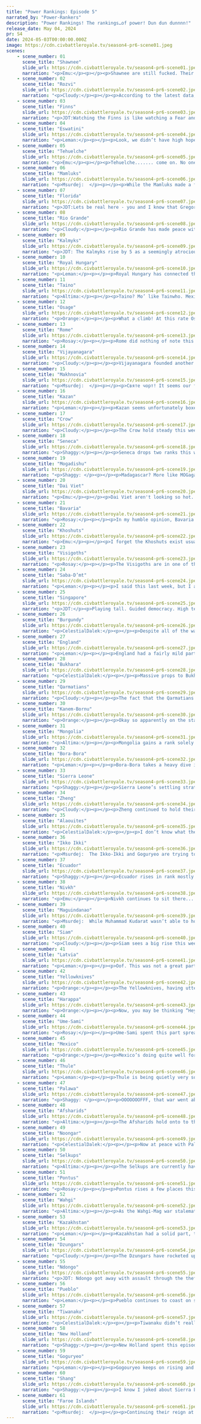 ```yaml
---
title: "Power Rankings: Episode 5"
narrated_by: "Power-Rankers"
description: "Power Rankings! The rankings…of power! Dun dun dunnnn!"
release_date: May 04, 2024
pr: S4
date: 2024-05-03T00:00:00.000Z
image: https://cdn.civbattleroyale.tv/season4-pr6-scene01.jpeg
scenes:
    - scene_number: 01
      scene_title: "Shawnee"
      slide_url: https://cdn.civbattleroyale.tv/season4-pr6-scene01.jpeg
      narration: "<p>Emu:</p><p></p><p>Shawnee are still fucked. Their 61st ranking is nearly unanimous, and we all agree they're dead the first time a serious war comes around.  Their situation is not changing, has not changed, and will never change until the moment they're plowed under. If they're not the first to die it'll be a stroke of luck.</p>"
    - scene_number: 02
      scene_title: "Rozvi"
      slide_url: https://cdn.civbattleroyale.tv/season4-pr6-scene02.jpeg
      narration: "<p>Cloudy:</p><p></p><p>According to the latest data, Rozvi still sucks. </p>"
    - scene_number: 03
      scene_title: "Finns"
      slide_url: https://cdn.civbattleroyale.tv/season4-pr6-scene03.jpeg
      narration: "<p>JDT:Watching the Finns is like watching a Fear and Hunger playthrough where someone just runs over a nail in the second room multiple times and slowly dies of tetanus after having to amputate both legs. </p>"
    - scene_number: 04
      scene_title: "Eswatini"
      slide_url: https://cdn.civbattleroyale.tv/season4-pr6-scene04.jpeg
      narration: "<p>Leman:</p><p></p><p>Look, we didn’t have high hopes for Eswatini, but our hopes were higher than this.</p>"
    - scene_number: 05
      scene_title: "Tehuelche"
      slide_url: https://cdn.civbattleroyale.tv/season4-pr6-scene05.jpeg
      narration: "<p>Emu:</p><p></p><p>Tehuelche....... come on. No one expected much from you in the first place, but that just makes this all the more embarrassing. What are you doing. Where is your production going. Why are your stats like that. Please do ANYTHING. The bar was and is so low. Eh, you're fucked anyway. Someone has to be forgettable.</p>"
    - scene_number: 06
      scene_title: "Mamluks"
      slide_url: https://cdn.civbattleroyale.tv/season4-pr6-scene06.jpeg
      narration: "<p>Msurdej:  </p><p></p><p>While the Mamluks made a fourth city, it wasn’t the “WOW” factor the PRs were hoping for as their third city had been. Mansoura is a paltry city smack dab in the Sahara, and won’t be much use to them for ages. Worse still, they are now at war with Pontus, which could cause them to lose a city or two.</p>"
    - scene_number: 07
      scene_title: "Florida"
      slide_url: https://cdn.civbattleroyale.tv/season4-pr6-scene07.jpeg
      narration: "<p>JDT:Lets be real here - you and I know that Gregor Mcgregor ain’t in the game no more. He’s not even in Miami Beach or somewhere good like that, he took your money and ran to Galveston, where he’ll probably be more boxed in than he already is. </p>"
    - scene_number: 08
      scene_title: "Rio Grande"
      slide_url: https://cdn.civbattleroyale.tv/season4-pr6-scene08.jpeg
      narration: "<p>Cloudy:</p><p></p><p>Rio Grande has made peace with Bora-Bora without losing any cities. Big win!</p>"
    - scene_number: 09
      scene_title: "Kalmyks"
      slide_url: https://cdn.civbattleroyale.tv/season4-pr6-scene09.jpeg
      narration: "<p>JDT: The Kalmyks rise by 5 as a seemingly atrocious war against Pontus ends in white peace and a settler of theirs waffles about with a bit of leeway to settle. They’ve decided to try to take their hubris against Makhnovia, a war that will probably end in a stalemate given that they are roughly equal to Makhnovia on units, but the future isn’t looking quite as bleak for them as we thought it was. Don’t get it twisted though, it's still bleak. Just not a solar eclipse. </p>"
    - scene_number: 10
      scene_title: "Royal Hungary"
      slide_url: https://cdn.civbattleroyale.tv/season4-pr6-scene10.jpeg
      narration: "<p>Leman:</p><p></p><p>Royal Hungary has connected their cities and stopped starving their citizens. They still suck.</p>"
    - scene_number: 11
      scene_title: "Taino"
      slide_url: https://cdn.civbattleroyale.tv/season4-pr6-scene11.jpeg
      narration: "<p>Altima:</p><p></p><p>Taino? Mo’ like Tainwho. Mexico has at least provided them an interesting opportunity—the Taino have a navy, and the Mexicans don’t, so the recent Mexican settles are open goals so long as the Taino at least take a shot. Which, judging by the past, they won’t, but hey.</p>"
    - scene_number: 12
      scene_title: "Osage"
      slide_url: https://cdn.civbattleroyale.tv/season4-pr6-scene12.jpeg
      narration: "<p>Orange:</p><p></p><p>What a climb! At this rate Osage will be in first in uhhhhhhhh 13 parts. Keep it up!</p><p></p><p>Pueblo making peace is a saving grace for Osage, maybe now they will have a chance to get their bearings, maybe settle a bit, who knows. They’re safe for now, and that’s all that matters, well that and that they’re still stronger than Shawnee.</p>"
    - scene_number: 13
      scene_title: "Rome"
      slide_url: https://cdn.civbattleroyale.tv/season4-pr6-scene13.jpeg
      narration: "<p>Rosay:</p><p></p><p>Rome did nothing of note this part, except likely failing to settle a single city in North Africa. When it becomes official and all of the Mediterranean coast is occupied however, buckle up because it's only downhill from here.</p>"
    - scene_number: 14
      scene_title: "Vijayanagara"
      slide_url: https://cdn.civbattleroyale.tv/season4-pr6-scene14.jpeg
      narration: "<p>Cloudy:</p><p></p><p>Vijayanagara founded another city off screen this week, bringing them to four, which is still extremely shitty compared to damn near everyone else. They’re also trying to force their army around Harappa somehow to do god knows what. They’re just lucky Siam didn’t use those two settlers that were hanging around by Sri Lanka earlier, or else we’d have ranked them even lower.</p>"
    - scene_number: 15
      scene_title: "Makhnovia"
      slide_url: https://cdn.civbattleroyale.tv/season4-pr6-scene15.jpeg
      narration: "<p>Msurdej:  </p><p></p><p>Святе чорт! It seems our favorite anarchist isn’t going down as easily as we thought. Ekaterinoslav and Rezekne are solidly in control of Makhnovia, giving Nestor a solid core again. But he’s not out of the woods yet. The Kalmyks have moved against him, putting him in a two front war. Once he does that though, he’ll be in a far better position to bring anarchy to the cylinder. </p>"
    - scene_number: 16
      scene_title: "Kazan"
      slide_url: https://cdn.civbattleroyale.tv/season4-pr6-scene16.jpeg
      narration: "<p>Leman:</p><p></p><p>Kazan seems unfortunately boxed in now. Latvia, despite losing cities to Makhnovia, has settled a lot of the territory that I had hoped Kazan would be able to snap up. Given that, I think it’s gonna be hard for Kazan to really settle more than a couple more cities, and when you’re neighbors with Kazakhstan and Latvia, that sounds like a big problem to me.</p>"
    - scene_number: 17
      scene_title: "Crow"
      slide_url: https://cdn.civbattleroyale.tv/season4-pr6-scene17.jpeg
      narration: "<p>Cloudy:</p><p></p><p>The Crow hold steady this week as they peace out with the Yellowknives and send some settlers east. Their status is kind of in limbo right now, because they haven’t actually settled, and they still only have a pathetic four cities, but if they do start settling eastern Canada they might be in a much better position. No new Faroe cities have popped up, and Seneca is still shit, so their only competition seems to be, oddly enough, Thule. Anyway, there are a lot of random elements factoring into Crow’s future right now, so we’re going to wait and see before we move them.</p>"
    - scene_number: 18
      scene_title: "Seneca"
      slide_url: https://cdn.civbattleroyale.tv/season4-pr6-scene18.jpeg
      narration: "<p>Shaggy:</p><p></p><p>Seneca drops two ranks this week as their war with Osage “rages” on. It’s mostly just skirmishes in the Tennessee/Kentucky area at this point. Shawnee is doing a great job of being an early game rump state sitting in the middle of the action and kind of hindering it. Good job, Shawnee, Cornplanter owes you all a drink.</p>"
    - scene_number: 19
      scene_title: "Mogadishu"
      slide_url: https://cdn.civbattleroyale.tv/season4-pr6-scene19.jpeg
      narration: "<p>Shaggy: </p><p></p><p>Madagascar? More like MOGagascar (I'll see myself out). Yes, they have finally settled everyone's favorite south African island landmass and will use it as a springboard to dominate the Indian Ocean... or at least I can hope that's what they want to do. They've proven to be quite useless in wars on land with their neighbors so far, maybe some seafaring violence towards someone further away could be the kick in the pants that they need.</p>"
    - scene_number: 20
      scene_title: "Dai Viet"
      slide_url: https://cdn.civbattleroyale.tv/season4-pr6-scene20.jpeg
      narration: "<p>Emu:</p><p></p><p>Dai Viet aren't looking so hot. They're not doing *badly* per se, but we find ourselves at the stage of the game where civs like this are getting crowded out by competitors that are just..... better. Siam, Maguindano, Zheng...... They're just straight up outmatched on every side. That's not saying a turnaround is impossible, or even unlikely, but a turnaround of some sort is definitely needed if they want to be anything at all, let alone a Trung repeat.</p>"
    - scene_number: 21
      scene_title: "Bavaria"
      slide_url: https://cdn.civbattleroyale.tv/season4-pr6-scene21.jpeg
      narration: "<p>Rosay:</p><p></p><p>In my humble opinion, Bavaria is kind of slept on. Now are they good? Don't make me laugh. But they do have actual options at least compared to the rest of their little league of a region. With Royal Hungary having to divert troops to Latvia, Bavaria has an opening to take some of those border cities off of them. Their situation to the west isn't all that bad either, with Burgundy having to hold back England making a second possible expansion opportunity. With that said Bavaria has 3 ways to improve their current position: going east, going west, and using the opportunity to gain a small science lead. If I had to choose, I'd personally go with option 2, but there's nothing wrong with 3 if Bavaria thinks it doesn't have the opening.</p>"
    - scene_number: 22
      scene_title: "Khoshuts"
      slide_url: https://cdn.civbattleroyale.tv/season4-pr6-scene22.jpeg
      narration: "<p>Emu:</p><p></p><p>I forget the Khoshuts exist usually. They're a lot worse and less interesting than anyone else in the area. I don't even really have a whole lot to say about them. They were barely even *in* this episode. Anyway, they're fucked. Or maybe not, I didn't pay enough attention to them to say for sure.</p>"
    - scene_number: 23
      scene_title: "Visigoths"
      slide_url: https://cdn.civbattleroyale.tv/season4-pr6-scene23.jpeg
      narration: "<p>Rosay:</p><p></p><p>The Visigoths are in one of the most unfortunate positions right now, as despite their decent enough stats they have literally nowhere to grow. Like I guess Burgundy is an option just due to Western Europe being relatively weak but even then it's an uphill battle and, oh what's that? They lost a city to Burgundy despite being in a better position? Huh, well damn welcome to mediocrity I guess, Visi.</p>"
    - scene_number: 24
      scene_title: "Saba-D’mt"
      slide_url: https://cdn.civbattleroyale.tv/season4-pr6-scene24.jpeg
      narration: "<p>Leman:</p><p></p><p>I said this last week, but I am so impressed by Saba’s recovery after what was one of the worst opening episodes. Their stats, especially science, leave a lot to be desired but there’s more than enough potential here for Saba to grow into a decent regional power and rival Ndongo and its other neighbors.</p>"
    - scene_number: 25
      scene_title: "Singapore"
      slide_url: https://cdn.civbattleroyale.tv/season4-pr6-scene25.jpeg
      narration: "<p>JDT:</p><p>Playing tall. Guided democracy. High tech yield and cultural diversity. Being fairly peaceful in the middle of the Molucca straits. Yep, Lee Kwan Yew is in the house. Singapore is literally larping right now, and we all know that will probably lead to mass mediocrity given that their current stats aren’t even that good. They did show signs of aggression with their assault on Dai Viet, but it's not very likely that they can take Bac Giang given that it's an inland city. Maybe it's time they hold some Teh Tarik talks and reconsider their objectives?</p>"
    - scene_number: 26
      scene_title: "Burgundy"
      slide_url: https://cdn.civbattleroyale.tv/season4-pr6-scene26.jpeg
      narration: "<p>CelestialDalek:</p><p></p><p>Despite all of the wars, Burgundy is doing acceptable. All they have to worry about right now is England trying to invade them from York and Norwich, which is going well: they’re stalemating at York and pushing back slightly at Norwich. The city of Amiens is the only one that has taken damage thanks to a English naval attack, but the force of that naval attack is a few badly damaged triremes. What could really hurt them right now is a Bavarian war declaration, but that has yet to come. Presently, just a mediocre civ in the middle of a mediocre continent.</p>"
    - scene_number: 27
      scene_title: "England"
      slide_url: https://cdn.civbattleroyale.tv/season4-pr6-scene27.jpeg
      narration: "<p>Leman:</p><p></p><p>England had a fairly mild part overall. They didn’t settle any cities and fundamentally that is bad. They should settle cities. But the Faroes are off celebrating Leif Erikson Day and settling Quebec instead of the Isles, so luckily, England might have a little bit of time to get those cities out.</p>"
    - scene_number: 28
      scene_title: "Bukhara"
      slide_url: https://cdn.civbattleroyale.tv/season4-pr6-scene28.jpeg
      narration: "<p>CelestialDalek:</p><p></p><p>Massive props to Bukhara for completely bleeding the Kazakh army in their heroic defense of Herat. Unfortunately for them, the hammer is starting to fall, and their army is exhausted and has left Herat ending this episode in the yellow. Without the city, their empire will become one long, mediocre snake. And not one of the fun ones like a boa or a viper or anything. Just a dull, run-of-the-mill, boring, non venomous snake. </p>"
    - scene_number: 29
      scene_title: "Qarmatians"
      slide_url: https://cdn.civbattleroyale.tv/season4-pr6-scene29.jpeg
      narration: "<p>Cloudy:</p><p></p><p>The fact that the Qarmatians only fell one rank this week despite making no more new gains just goes to show how well they’ve already consolidated their position. The fact that they even attempted to take Kermanshah was also really impressive. However, some of their neighbors, such as Pontus and Saba-D’mt, are starting to move into the Arabian Peninsula—and if al-Jannabi wants to keep his current position, he’d best start thinking about cleaning them up. </p>"
    - scene_number: 30
      scene_title: "Kanem-Bornu"
      slide_url: https://cdn.civbattleroyale.tv/season4-pr6-scene30.jpeg
      narration: "<p>Orange:</p><p></p><p>Okay so apparently on the stat sheet Kanem-Bornu is at like, 53rd. They’ve got basically no army, and are at 10 effective science despite not yet being bankrupt yet (-15 gpt but still got 100 gold in the bank). I don’t know how they are that low without being bankrupt, but yeah. Uh, no army, no money, no science, Alaouite army right outside their lands. Hmm, wonder what will happen next… Maybe I should’ve looked at stats before ranking.</p>"
    - scene_number: 31
      scene_title: "Mongolia"
      slide_url: https://cdn.civbattleroyale.tv/season4-pr6-scene31.jpeg
      narration: "<p>Altima:</p><p></p><p>Mongolia gains a rank solely off of statistical noise. Make no mistake, Mongolia is the Empire of Mid right now. Surrounded by powers with bigger armies and better core stats, outsettled to lands that should have been theirs parts ago, holding on to a decent little country solely because they’re still far enough from their rivals cores that it’s not worth their serious efforts. If they can somehow unfuck enough of their stats to build back up a real military, they might be able to exploit the anti-Shang coalition and retake their lost lands.  Maybe even threaten some other border cities. But that’s a real maybe for the Empire of Mid.</p>"
    - scene_number: 32
      scene_title: "Bora-Bora"
      slide_url: https://cdn.civbattleroyale.tv/season4-pr6-scene32.jpeg
      narration: "<p>Leman:</p><p></p><p>Bora-Bora takes a heavy dive in the rankings. This is sort of because they seem to have lost a lot of settling momentum after dropping two cities on South America and aren’t really keeping up the South American settling spree, and are not settling the Pacific Islands. It seems that other powerhouses like Wahgi, Palawa, and Tiwanaku might be overpowering them in the near future.</p>"
    - scene_number: 33
      scene_title: "Sierra Leone"
      slide_url: https://cdn.civbattleroyale.tv/season4-pr6-scene33.jpeg
      narration: "<p>Shaggy:</p><p></p><p>Sierra Leone’s settling strategy is comparable to me playing Mortal Kombat, just randomly doing stuff and hoping it works. They rise a whopping 8 ranks this part due to their ability to just shit out settlers and stick them in places that are inconvenient to their neighbors. Well, that and stats growth, but let’s focus on these new settles. Koidu is an early game coup of a city, to be honest. It effectively turns Sierra Leone into the gatekeeper of the West African coast, hindering Ndongo’s potential to invade them from the sea until ocean tiles are traversable. Kenema is yet another a thorn in the Alaouites’ side. Sierra Leone has been snapping up land around their borders and hemming them into a small spit of coast in North Africa and Kenema just tightens the noose. It also has a number of desert hills and resources, so it isn’t a total waste of an early settler for Sierra Leone. Can’t wait to see the Sahara become a new flashpoint on the cylinder.</p>"
    - scene_number: 34
      scene_title: "Zheng"
      slide_url: https://cdn.civbattleroyale.tv/season4-pr6-scene34.jpeg
      narration: "<p>Cloudy:</p><p></p><p>Zheng continued to hold their own against Shang this week, but probably only because Goguryeo and Ikko-Ikki joined the war on their side. They’re up to six cities but they’re basically out of expansion options, and that’s bad news considering that none of their neighbors look easy to crack. All in all, we kept Zheng near the middle, but I don’t envy their position.</p>"
    - scene_number: 35
      scene_title: "Alaouites"
      slide_url: https://cdn.civbattleroyale.tv/season4-pr6-scene35.jpeg
      narration: "<p>CelestialDalek:</p><p></p><p>I don’t know what the Alaouites’ game plan is anymore. I don’t even know if they have a game plan. Throw darts at a map of the Sahara and settle there? Wander their army through a perilous desert to just loiter around Fez? Are they going to use their military, their production, or their cities? Capture and raze Kenema so that they can make a better-looking empire thanks to the Orwellian three-tile separation policy? I don’t know and I don’t care. Guy with a lot of kids funny.</p>"
    - scene_number: 36
      scene_title: "Ikko Ikki"
      slide_url: https://cdn.civbattleroyale.tv/season4-pr6-scene36.jpeg
      narration: "<p>Msurdej:  The Ikko-Ikki and Goguryeo are trying to team up against the Shang. The Ikko-Ikki are definitely the junior partner in this group though, having the weakest army of the three, not to mention all the other stats they are lacking. But with so much going on, even if they end up with Yanshi, they still have a lot of work to do if they wanna catch up to the other powers in Asia.</p>"
    - scene_number: 37
      scene_title: "Ecuador"
      slide_url: https://cdn.civbattleroyale.tv/season4-pr6-scene37.jpeg
      narration: "<p>Shaggy:</p><p></p><p>Ecuador rises in rank mostly due to stat shifts this part. They had a pretty quiet part where they got shut out of the Caribbean by Mexico and… not much else. I think they’re fighting with New Holland but they both seem lost in the rainforest down there.</p>"
    - scene_number: 38
      scene_title: "Nivkh"
      slide_url: https://cdn.civbattleroyale.tv/season4-pr6-scene38.jpeg
      narration: "<p>Emu:</p><p></p><p>Nivkh continues to sit there........ menacingly. They haven't been doing much at all externally, but they've built a solid enough core that even with the rise of Goguryeo another Chukchi-type rise is a definite possibility. They seem the type to know a decent opportunity when they see one and seize it. It all depends on what goes on around them, when and where their opening comes. Whether they're a dud or a conqueror, their crucial position between the strong powers of Arctic Canada and the even stronger powers of East Asia and Siberia is sure to give whatever happens up here an outsize impact on the rest of the game.</p>"
    - scene_number: 39
      scene_title: "Maguindanao"
      slide_url: https://cdn.civbattleroyale.tv/season4-pr6-scene39.jpeg
      narration: "<p>Msurdej:  While Muhammad Kudarat wasn’t able to hold onto Korn during this episode, he made a fine show of the war. Taking on a Top 10 civ when you're in the 30s is usually a recipe for disaster. But Maguindanao is holding on, and expanding his empire with new settlements all the time. But while they’ve beaten the Wahgi for now, there are still options for them to grow. Like Singapore, or possibly Siam.</p>"
    - scene_number: 40
      scene_title: "Siam"
      slide_url: https://cdn.civbattleroyale.tv/season4-pr6-scene40.jpeg
      narration: "<p>Cloudy:</p><p></p><p>Siam sees a big rise this week as they continue to found more cities and their stats continue to improve. Siam is now significantly bigger and better than its neighbors Dai Viet, Singapore, and Vijayanagara, and they are far and away in the best position to dominate Southeast Asia. Siam has even made it into the top 10 in one crucial statistic, finishing 7th in effective science. And with more settlers still on the way, we don’t think their growth is even close to over.</p>"
    - scene_number: 41
      scene_title: "Latvia"
      slide_url: https://cdn.civbattleroyale.tv/season4-pr6-scene41.jpeg
      narration: "<p>Leman:</p><p></p><p>Oof. This was not a great part for Latvia, and they have slipped out of the top 20 because of it. Losing the city Makhnovia gifted them was a given – that city was undefendable and not very good. Dropping a second city that they founded themselves is unexpected and rough. That being said, not shown on screen is that Latvia founded three cities this episode, meaning that despite dropping two cities to a bottom-tier nobody Latvia did end this part with more cities than it started with. In the long term, this is still not overall great, but Latvia is definitely not in a terrible position.</p>"
    - scene_number: 42
      scene_title: "Yellowknives"
      slide_url: https://cdn.civbattleroyale.tv/season4-pr6-scene42.jpeg
      narration: "<p>Orange:</p><p></p><p>The Yellowknives, having utterly failed in their war against the crow, at least manage to keep all their cities as they keep settling. Up to nine now, what they really need is an army. Both to take on Crow again maybe, but more importantly to take on the soon to exist Thule cities just to their east, or wherever those Thule settlers are going.</p>"
    - scene_number: 43
      scene_title: "Harappa"
      slide_url: https://cdn.civbattleroyale.tv/season4-pr6-scene43.jpeg
      narration: "<p>Orange:</p><p></p><p>Now, you may be thinking “Hey, when did Harappa get 6 cities? I don’t see 6 cities in the Indus Valley.” Yes, you were definitely thinking that. But it’s actually true, they do have 6 cities. The trick is that the last city is actually in the Maldives! Somehow Siam just ignored both Sri Lanka and the Maldives to go to, who knows, Arabia? Are we getting Siamese Arabia? Maybe… </p>"
    - scene_number: 44
      scene_title: "Ume-Sami"
      slide_url: https://cdn.civbattleroyale.tv/season4-pr6-scene44.jpeg
      narration: "<p>Rosay:</p><p></p><p>Ume-Sami spent this part spreading their gospel and churning up an army to take on the Finns (cause lets be honest they ain’t sending that shit across the Baltic to take on Royal Hungary.) While they still need to make sure that their army is sufficient enough to wipe the Finns, Sami needs to keep in mind that, especially with the settlement of Vagur, Faroe is going to come for them eventually and Sami needs to act fast in order to ensure that they have the production base to defend themselves. Now granted there still is some space still open for settling, but that's running out, and it would probably be more efficient to just take the already developed land from the garbage tier Finns.</p>"
    - scene_number: 45
      scene_title: "Mexico"
      slide_url: https://cdn.civbattleroyale.tv/season4-pr6-scene45.jpeg
      narration: "<p>Orange:</p><p></p><p>Mexico’s doing quite well for themselves, nice big core of cities, plenty of influence in the Caribbean, safe from any sort of naval attack from Ecuador. Now, their own city over in Venezuela may be a bit in danger but that’s it and honestly it's pretty defendable. So for now, Mexico is just chilling, growing, and seeking to get enough power to come out on top of North America.</p>"
    - scene_number: 46
      scene_title: "Thule"
      slide_url: https://cdn.civbattleroyale.tv/season4-pr6-scene46.jpeg
      narration: "<p>Leman:</p><p></p><p>Thule is being quietly very solid. While it’s not quite as aggressive as Osage or even Yellowknives and doesn’t have the raw stats of Pueblo, Thule’s stats are definitely decent. They have a huge army, a solid production, and a decent city count. They are lacking population, which is weirdly low (41 tied with Ikko-Ikki), but that’s to be expected from a tundra civ that lacks Lighthouses, so expect that trend to continue. Still, Thule is looking strong and the ranking reflects that.</p>"
    - scene_number: 47
      scene_title: "Palawa"
      slide_url: https://cdn.civbattleroyale.tv/season4-pr6-scene47.jpeg
      narration: "<p>Shaggy: </p><p></p><p>OOOOOOOFFF, that war went about as poorly as it could have for Palawa. Noongar solidifying their grasp of the borderlands between the two definitely doesn't bode well for Palawa. So naturally the PRs... raise them 1 rank. I guess giving up a couple cities doesn't matter when you can just compensate by fully settling New Zealand and having good infrastructure. I just hope Tarenorerer can find a copy of How To Fight Wars Good at their local library.</p>"
    - scene_number: 48
      scene_title: "Afsharids"
      slide_url: https://cdn.civbattleroyale.tv/season4-pr6-scene48.jpeg
      narration: "<p>Altima:</p><p></p><p>The Afsharids hold onto to the top twenty despite losing two cities to a random underdog on the back of still having a decently expansive empire. Their science is a Lot Lacking, hampered greatly by the nonexistent food yields of their native hills and deserts. Those two lost cities, as breadbaskety as they were, would have been great for counteracting this, but they are still farming the hell out of the barren grasslands near Mashhad. This is a stumble, but perhaps a correctable one, so long as they can infrastructure their way past “having fewer techs than some four city runts.”</p>"
    - scene_number: 49
      scene_title: "Noongar"
      slide_url: https://cdn.civbattleroyale.tv/season4-pr6-scene49.jpeg
      narration: "<p>CelestialDalek:</p><p></p><p>Now at peace with Palawa, Noongar is undoubtedly the top dog on Australia. How long can this last? We all know Australian civs’ difficulties of getting onto another landmass, but the difference between Palawa and Noongar is that Palawa has already gone on a settling spree in New Zealand. Despite their abysmal military, they seem to know how to break out. It’s entirely possible that Palawa could swing back in a battle for the history books in a few parts, but for now Noongar is a civ with theoretically infinite opportunities hampered by being Australian.</p>"
    - scene_number: 50
      scene_title: "Selkups"
      slide_url: https://cdn.civbattleroyale.tv/season4-pr6-scene50.jpeg
      narration: "<p>Altima:</p><p></p><p>The Selkups are currently having what we call a “Siberian Moment.” They’ve got great stats in most places- except in the twin tyrants of Science and Population, where the abysmal food yields of their homeland leave them lagging hard. This is made worse by the fact that other powers are starting to creep into their theater, and are doing so harder than they are. There’s still time to swing things back into their court, but the way things are going, expect a death spiral of collapsing tech competition sooner than later.</p>"
    - scene_number: 51
      scene_title: "Pontus"
      slide_url: https://cdn.civbattleroyale.tv/season4-pr6-scene51.jpeg
      narration: "<p>Rosay:</p><p></p><p>Pontus rises a few places this part as now they are competing with the weaker Qarmatians instead of a strong Afsharids for middle eastern territory. They still have plenty of room to expand, so there's still room to grow without being aggressive, though Pontus isn't exactly scared of being aggressive right now either as seen with their war against Makhnovia (which will probably unfortunately be a nothing burger due to their lack of a navy in the area but it's still a nice thought). They definitely have their flaws keeping them out of the top ten however, mainly being that all of their cities are not really populous so they aren't really getting their bang for their buck out of them, but nothing a little turtling cannot fix.</p>"
    - scene_number: 52
      scene_title: "Wahgi"
      slide_url: https://cdn.civbattleroyale.tv/season4-pr6-scene52.jpeg
      narration: "<p>Altima:</p><p></p><p>As the Wahgi-Mag war stalemates out, the Wahgi lose a few ranks to their bad military and production, and their closing settlement options. They’ve still got solid stats everywhere except their Production and Military, but those are two rather important fields to lack in. With their solid science, they may well tech up a solution to that, but they have to get there first. But then, at these early hours, that option does still hold their rank up a fair bit.</p>"
    - scene_number: 53
      scene_title: "Kazakhstan"
      slide_url: https://cdn.civbattleroyale.tv/season4-pr6-scene53.jpeg
      narration: "<p>Leman:</p><p></p><p>Kazakhstan had a solid part, though this is the first part where they have to prove themselves. Kazakhstan has spent the last five parts settling nine cities and turning itself into a solid, but relatively uninspiring central Asian blob civ (think S1 Kazakhs, S2 Uzbekistan). This part ended with Kazakhstan in their first relevant war with their southern neighbor, Bukhara. Kazakhstan is definitely stronger, they lead in city count, production, and military manpower, but I’m not sure if it’s overwhelming enough to crush Bukhara and transform Kazakhstan into a top 5 powerhouse. Then again, that might be asking a lot for a civ that’s already comfortably top 10. Kazakhstan’s in a good spot.</p>"
    - scene_number: 54
      scene_title: "Dzungars"
      slide_url: https://cdn.civbattleroyale.tv/season4-pr6-scene54.jpeg
      narration: "<p>Cloudy:</p><p></p><p>The Dzungars have rocketed up into the top 10, fairly unexpectedly I’d say, after having one hell of an episode. Their first big win was obviously receiving Lhasa in their peace treaty with the Khoshuts, and then on top of that they also settled two more new cities, bringing their total to 10, right up there with the other top dogs. They’ve also risen to 6th place in the info addict rankings—the largest rise of any civ this week—and they rank 7th in production and 6th in military. Overall I would say we did not expect a Tarim Basin civ to ever do this well, but somehow, it’s starting to look like the Dzungars are the civ to beat in Central Asia.</p>"
    - scene_number: 55
      scene_title: "Ndongo"
      slide_url: https://cdn.civbattleroyale.tv/season4-pr6-scene55.jpeg
      narration: "<p>JDT: Ndongo got away with assault through the theft of Malkerns and drops one for committing a crime. In seriousness, not much changed for Ndongo. They’re still the ire of Africa, still the strongest by far in the region, with no real threats around them in spite of the many wars they are undergoing. Mogadishu is a joke who made peace with them, Kanem-Bornu and Saba aren’t in a position to threaten them, Rozvi and eSwatini are memes who aren’t at war, and no one else is anywhere near them. The only potential concern would be their UA not properly working, but in the grand scheme of things it's a minor deal that doesn’t hinder them too much. People, I think it's finally time for Nzinga. </p>"
    - scene_number: 56
      scene_title: "Pueblo"
      slide_url: https://cdn.civbattleroyale.tv/season4-pr6-scene56.jpeg
      narration: "<p>Leman:</p><p></p><p>Pueblo continues to coast on strong early settling and excellent stats. No cities settled this part is a bit of a bummer, especially given how much room Pueblo has, but I have no doubt that Pueblo will manage to fill out their lands and continue to be powerful for the foreseeable future.</p>"
    - scene_number: 57
      scene_title: "Tiwanaku"
      slide_url: https://cdn.civbattleroyale.tv/season4-pr6-scene57.jpeg
      narration: "<p>CelestialDalek:</p><p></p><p>Tiwanaku didn’t really do anything this episode. However, their stats are solid, their position is solid, and they’re not pressed for space. It’s hard to see a real threat on their horizon: New Holland is above them, but separating the two coasts of South America is the Amazon, known for its infamous meatgrinders in the BR. Funnily enough, probably the worst thing that could happen would be declaring war on Rio Grande and not defending Pokotia well, but the tech difference shouldn’t make that defense too difficult.</p>"
    - scene_number: 58
      scene_title: "New Holland"
      slide_url: https://cdn.civbattleroyale.tv/season4-pr6-scene58.jpeg
      narration: "<p>Shaggy:</p><p></p><p>New Holland spent this episode enhancing their stats and their religion. They are getting comfortable up here in their top 5 spot, but hopefully not so comfortable that they forget to exert their will on the South American continent and then the world <insert maniacal supervillain laugh here>! Porto Alegre is an easy first target, if only the Neo-Dutch could figure out how to build up a useful military.</p>"
    - scene_number: 59
      scene_title: "Goguryeo"
      slide_url: https://cdn.civbattleroyale.tv/season4-pr6-scene59.jpeg
      narration: "<p>Leman:</p><p></p><p>Gogouryeo keeps on rising and have finally entered the top three. They’re the third civ to have double-digit city counts, after Shang and Faroes. All their stats are stellar, none of their wars have been embarrassing, their neighbors, while strong, are not immediately threatening, and Goguryeo still has a lot of room to settle in Siberia and, if they’re feeling bold, Japan.</p>"
    - scene_number: 60
      scene_title: "Shang"
      slide_url: https://cdn.civbattleroyale.tv/season4-pr6-scene60.jpeg
      narration: "<p>Shaggy:</p><p></p><p>I know I joked about Sierra Leone dropping cities on the cylinder like they’re hot potatoes but now we get to this season’s current master of “hey, that land is mine!”, Shang. The burgeoning war they are fighting with Goguryeo and Ikko-Ikki looks to be one of the more interesting ones in the early game this season. Xinxiang and Yanshi have already been blockaded and damaged significantly, revealing a weakness of Shang’s: they have a “density” problem. If you think of density as a ratio between a civ’s military strength (mass) and its production capacity (volume), you can do some fun stats work to see how good a civ is at filling its borders with effective units. I tend to use this stat to try to figure out if a civ is building up for an invasion or if it would be susceptible to one from a neighbor. And, interestingly, Shang has the lowest density of any civ in their vicinity other than Mongolia. In fact, they have one of the lowest densities of our top 10 ranks this part! Only New Holland, Kazakhstan, and Wahgi have lower density numbers and none of them are in the midst of a multi-front war that includes another top 10 civ. I’d think about shorting Shang in the stonk game but I still haven’t implemented derivatives in that.</p>"
    - scene_number: 61
      scene_title: "Faroe Islands"
      slide_url: https://cdn.civbattleroyale.tv/season4-pr6-scene61.jpeg
      narration: "<p>Msurdej:  </p><p></p><p>Continuing their reign at the top, The Faroe Islands take another round in the top spot. But this time, it’s their first undisputed, 0 deviation top ranking. And with stats as high as theirs, it's easy to see why. One thing to note however, is the small dip in production they saw from the end of last part, from 136 to 129. They’ve also never gone to war, and such pacifism will never win them the CBRX.</p>"
---
```

